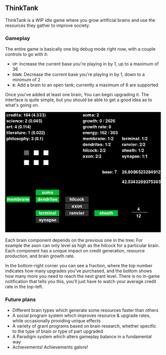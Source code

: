 ## ThinkTank

ThinkTank is a WIP idle game where you grow artificial brains and use the resources they gather to improve society.

### Gameplay

The entire game is basically one big debug mode right now, with a couple controls to go with it:

* `UP`: Increase the current base you're playing in by 1, up to a maximum of 36
* `DOWN`: Decrease the current base you're playing in by 1, down to a minimum of 2
* `B`: Add a brain to an open tank; currently a maximum of 6 are supported

Once you've added at least one brain, You can begin upgrading it. The interface is quite simple, but you should be able to get a good idea as to what's going on.

![What the playing field currently looks like](img/playsample.png)

Each brain component depends on the previous one in the tree; For example the axon can only level as high as the hilcock for a particular brain. Each component has a unique impact on credit generation, resource production, and brain growth rate.

In the bottom-right corner you can see a fraction, where the top number indicates how many upgrades you've purchased, and the bottom shows how many more you need to reach the next grant level. There is no in-game notification that tells you this, you'll just have to watch your average credit rate in the top-left.

### Future plans

* Different brain types which generate some resources faster than others
* A social program system which improves resource & upgrade rates, while occasionally providing unique effects
* A variety of grant programs based on brain research, whether specific to the type of brain or type of part upgraded
* A Paradigm system which alters gameplay balance in a fundamental way
* Achievements! Achievements galore!